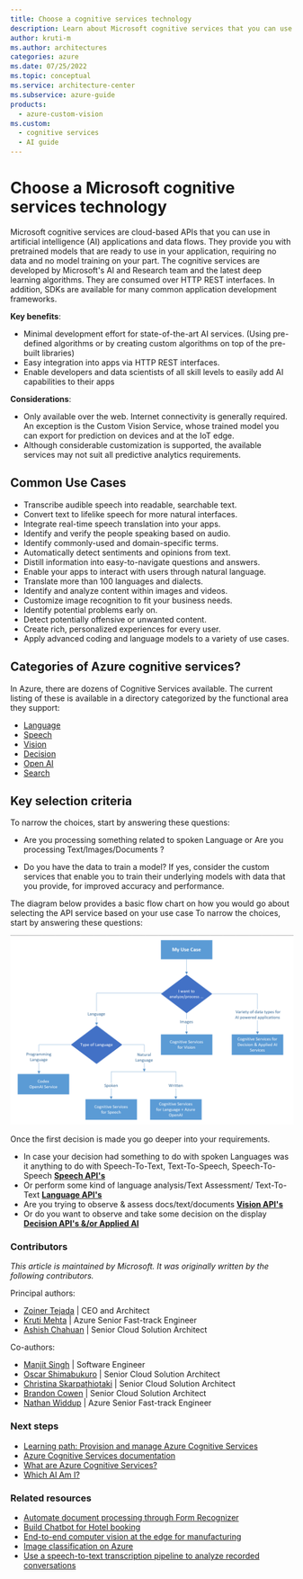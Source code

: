 ```yaml
---
title: Choose a cognitive services technology
description: Learn about Microsoft cognitive services that you can use in artificial intelligence applications and data flows.
author: kruti-m
ms.author: architectures
categories: azure
ms.date: 07/25/2022
ms.topic: conceptual
ms.service: architecture-center
ms.subservice: azure-guide
products:
  - azure-custom-vision
ms.custom:
  - cognitive services
  - AI guide
---
```


# Choose a Microsoft cognitive services technology

Microsoft cognitive services are cloud-based APIs that you can use in artificial intelligence (AI) applications and data flows. They provide you with pretrained models that are ready to use in your application, requiring no data and no model training on your part. The cognitive services are developed by Microsoft's AI and Research team and the latest deep learning algorithms. They are consumed over HTTP REST interfaces. In addition, SDKs are available for many common application development frameworks.

**Key benefits**:

- Minimal development effort for state-of-the-art AI services. (Using pre-defined algorithms or by creating custom algorithms on top of the pre-built libraries)
- Easy integration into apps via HTTP REST interfaces.
- Enable developers and data scientists of all skill levels to easily add AI capabilities to their apps

**Considerations**:

- Only available over the web. Internet connectivity is generally required. An exception is the Custom Vision Service, whose trained model you can export for prediction on devices and at the IoT edge.
- Although considerable customization is supported, the available services may not suit all predictive analytics requirements.

## Common Use Cases

- Transcribe audible speech into readable, searchable text.
- Convert text to lifelike speech for more natural interfaces.
- Integrate real-time speech translation into your apps.
- Identify and verify the people speaking based on audio.
- Identify commonly-used and domain-specific terms.
- Automatically detect sentiments and opinions from text.
- Distill information into easy-to-navigate questions and answers.
- Enable your apps to interact with users through natural language.
- Translate more than 100 languages and dialects.
- Identify and analyze content within images and videos.
- Customize image recognition to fit your business needs.
- Identify potential problems early on.
- Detect potentially offensive or unwanted content.
- Create rich, personalized experiences for every user.
- Apply advanced coding and language models to a variety of use cases.

## Categories of Azure cognitive services?

In Azure, there are dozens of Cognitive Services available. The current listing of these is available in a directory categorized by the functional area they support:

- [Language](https://azure.microsoft.com/services/cognitive-services/directory/lang/)
- [Speech](https://azure.microsoft.com/services/cognitive-services/directory/speech/)
- [Vision](https://azure.microsoft.com/services/cognitive-services/directory/vision/)
- [Decision](https://azure.microsoft.com/services/cognitive-services/directory/decision/)
- [Open AI](https://azure.microsoft.com/products/cognitive-services/openai-service)
- [Search](https://azure.microsoft.com/services/cognitive-services/directory/search/)

## Key selection criteria

To narrow the choices, start by answering these questions:

- Are you processing something related to spoken Language or Are you processing Text/Images/Documents ?

- Do you have the data to train a model? If yes, consider the custom services that enable you to train their underlying models with data that you provide, for improved accuracy and performance.

The diagram below provides a basic flow chart on how you would go about selecting the API service based on your use case
To narrow the choices, start by answering these questions:

![Diagram that shows how to select between various APIs in Cognitive Services](../images/CognitiveServicesIntroPageFlow.png)

Once the first decision is made you go deeper into your requirements.

- In case your decision had something to do with spoken Languages was it anything to do with Speech-To-Text, Text-To-Speech, Speech-To-Speech [**Speech API's**](../cognitive-services/SpeechAPI.md)
- Or perform some kind of language analysis/Text Assessment/ Text-To-Text [**Language API's**](../cognitive-services/LanguageAPI.md)
- Are you trying to observe & assess docs/text/documents [**Vision API's**](../cognitive-services/VisionAPI.md)
- Or do you want to observe and take some decision on the display [**Decision API's &/or Applied AI**](../cognitive-services/DecisionAndAppliedAI.md)

### Contributors

*This article is maintained by Microsoft. It was originally written by the following contributors.*

Principal authors:

- [Zoiner Tejada](https://www.linkedin.com/in/zoinertejada) | CEO and Architect
- [Kruti Mehta](https://www.linkedin.com/in/thekrutimehta) | Azure Senior Fast-track Engineer
- [Ashish Chahuan](https://www.linkedin.com/in/a69171115/) | Senior Cloud Solution Architect

Co-authors:

- [Manjit Singh](https://www.linkedin.com/in/manjit-singh-0b922332) | Software Engineer
- [Oscar Shimabukuro](https://www.linkedin.com/in/oscarshk/) | Senior Cloud Solution Architect
- [Christina Skarpathiotaki](https://www.linkedin.com/in/christinaskarpathiotaki/) | Senior Cloud Solution Architect
- [Brandon Cowen](https://www.linkedin.com/in/brandon-cowen-1658211b/) | Senior Cloud Solution Architect
- [Nathan Widdup](https://www.linkedin.com/in/nwiddup) | Azure Senior Fast-track Engineer

### Next steps

- [Learning path: Provision and manage Azure Cognitive Services](/training/paths/provision-manage-azure-cognitive-services)
- [Azure Cognitive Services documentation](/azure/cognitive-services)
- [What are Azure Cognitive Services?](/azure/cognitive-services/what-are-cognitive-services)
- [Which AI Am I?](https://techcommunity.microsoft.com/t5/fasttrack-for-azure/which-ai-am-i-azure-ai-applied-services-part-1/ba-p/3506572)

### Related resources

- [Automate document processing through Form Recognizer](../../example-scenario/ai/automate-document-processing-azure-form-recognizer.yml)
- [Build Chatbot for Hotel booking](../../example-scenario/ai/commerce-chatbot.yml)
- [End-to-end computer vision at the edge for manufacturing](../../reference-architectures/ai/end-to-end-smart-factory.yml)
- [Image classification on Azure](../../example-scenario/ai/intelligent-apps-image-processing.yml)
- [Use a speech-to-text transcription pipeline to analyze recorded conversations](../../example-scenario/ai/speech-to-text-transcription-analytics.yml)
